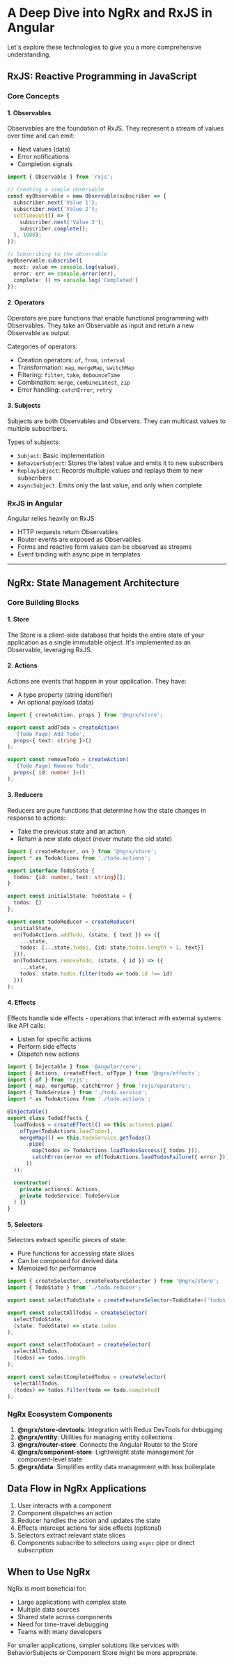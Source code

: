 


# A Deep Dive into NgRx and RxJS in Angular 

Let's explore these technologies to give you a more comprehensive understanding.

## RxJS: Reactive Programming in JavaScript

### Core Concepts

#### 1. Observables
Observables are the foundation of RxJS. They represent a stream of values over time and can emit:
- Next values (data)
- Error notifications
- Completion signals

```typescript
import { Observable } from 'rxjs';

// Creating a simple observable
const myObservable = new Observable(subscriber => {
  subscriber.next('Value 1');
  subscriber.next('Value 2');
  setTimeout(() => {
    subscriber.next('Value 3');
    subscriber.complete();
  }, 1000);
});

// Subscribing to the observable
myObservable.subscribe({
  next: value => console.log(value),
  error: err => console.error(err),
  complete: () => console.log('Completed')
});
```

#### 2. Operators
Operators are pure functions that enable functional programming with Observables. They take an Observable as input and return a new Observable as output.

Categories of operators:
- Creation operators: `of`, `from`, `interval`
- Transformation: `map`, `mergeMap`, `switchMap`
- Filtering: `filter`, `take`, `debounceTime`
- Combination: `merge`, `combineLatest`, `zip`
- Error handling: `catchError`, `retry`

#### 3. Subjects
Subjects are both Observables and Observers. They can multicast values to multiple subscribers.

Types of subjects:
- `Subject`: Basic implementation
- `BehaviorSubject`: Stores the latest value and emits it to new subscribers
- `ReplaySubject`: Records multiple values and replays them to new subscribers
- `AsyncSubject`: Emits only the last value, and only when complete

### RxJS in Angular
Angular relies heavily on RxJS:
- HTTP requests return Observables
- Router events are exposed as Observables
- Forms and reactive form values can be observed as streams
- Event binding with async pipe in templates

-------------------------------

## NgRx: State Management Architecture

### Core Building Blocks

#### 1. Store
The Store is a client-side database that holds the entire state of your application as a single immutable object. It's implemented as an Observable, leveraging RxJS.

#### 2. Actions
Actions are events that happen in your application. They have:
- A type property (string identifier)
- An optional payload (data)

```typescript
import { createAction, props } from '@ngrx/store';

export const addTodo = createAction(
  '[Todo Page] Add Todo',
  props<{ text: string }>()
);

export const removeTodo = createAction(
  '[Todo Page] Remove Todo',
  props<{ id: number }>()
);
```

#### 3. Reducers
Reducers are pure functions that determine how the state changes in response to actions:
- Take the previous state and an action
- Return a new state object (never mutate the old state)

```typescript
import { createReducer, on } from '@ngrx/store';
import * as TodoActions from './todo.actions';

export interface TodoState {
  todos: {id: number, text: string}[];
}

export const initialState: TodoState = {
  todos: []
};

export const todoReducer = createReducer(
  initialState,
  on(TodoActions.addTodo, (state, { text }) => ({
    ...state,
    todos: [...state.todos, {id: state.todos.length + 1, text}]
  })),
  on(TodoActions.removeTodo, (state, { id }) => ({
    ...state,
    todos: state.todos.filter(todo => todo.id !== id)
  }))
);
```

#### 4. Effects
Effects handle side effects - operations that interact with external systems like API calls:
- Listen for specific actions
- Perform side effects
- Dispatch new actions

```typescript
import { Injectable } from '@angular/core';
import { Actions, createEffect, ofType } from '@ngrx/effects';
import { of } from 'rxjs';
import { map, mergeMap, catchError } from 'rxjs/operators';
import { TodoService } from './todo.service';
import * as TodoActions from './todo.actions';

@Injectable()
export class TodoEffects {
  loadTodos$ = createEffect(() => this.actions$.pipe(
    ofType(TodoActions.loadTodos),
    mergeMap(() => this.todoService.getTodos()
      .pipe(
        map(todos => TodoActions.loadTodosSuccess({ todos })),
        catchError(error => of(TodoActions.loadTodosFailure({ error })))
      ))
  ));

  constructor(
    private actions$: Actions,
    private todoService: TodoService
  ) {}
}
```

#### 5. Selectors
Selectors extract specific pieces of state:
- Pure functions for accessing state slices
- Can be composed for derived data
- Memoized for performance

```typescript
import { createSelector, createFeatureSelector } from '@ngrx/store';
import { TodoState } from './todo.reducer';

export const selectTodoState = createFeatureSelector<TodoState>('todos');

export const selectAllTodos = createSelector(
  selectTodoState,
  (state: TodoState) => state.todos
);

export const selectTodoCount = createSelector(
  selectAllTodos,
  (todos) => todos.length
);

export const selectCompletedTodos = createSelector(
  selectAllTodos,
  (todos) => todos.filter(todo => todo.completed)
);
```

### NgRx Ecosystem Components

1. **@ngrx/store-devtools**: Integration with Redux DevTools for debugging
2. **@ngrx/entity**: Utilities for managing entity collections
3. **@ngrx/router-store**: Connects the Angular Router to the Store
4. **@ngrx/component-store**: Lightweight state management for component-level state
5. **@ngrx/data**: Simplifies entity data management with less boilerplate

## Data Flow in NgRx Applications

1. User interacts with a component 
2. Component dispatches an action
3. Reducer handles the action and updates the state
4. Effects intercept actions for side effects (optional)
5. Selectors extract relevant state slices
6. Components subscribe to selectors using `async` pipe or direct subscription

## When to Use NgRx

NgRx is most beneficial for:
- Large applications with complex state
- Multiple data sources
- Shared state across components
- Need for time-travel debugging
- Teams with many developers

For smaller applications, simpler solutions like services with BehaviorSubjects or Component Store might be more appropriate.

